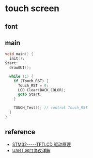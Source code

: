 # touch screen

## font

## main

```c
void main() {
  init();
Start:
  drawGUI();

  while (1) {
    if (Touch_RST) {
      Touch_RST = 0;
      LCD_Clear(BACK_COLOR);
      goto Start;
    }

    TOUCH_Test(); // control Touch_RST
  }
}
```

## reference

- [STM32-----TFTLCD 驱动原理](https://blog.csdn.net/liu112125/article/details/118461356)
- [UART 串口协议详解](https://zhuanlan.zhihu.com/p/150504364)
